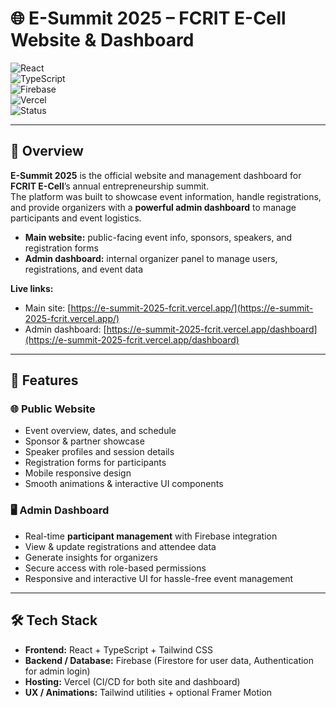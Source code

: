 # 🌐 E-Summit 2025 – FCRIT E-Cell Website & Dashboard  

![React](https://img.shields.io/badge/React-17%2B-blue?logo=react)  
![TypeScript](https://img.shields.io/badge/TypeScript-4.9-blue?logo=typescript)  
![Firebase](https://img.shields.io/badge/Firebase-Database-orange?logo=firebase)  
![Vercel](https://img.shields.io/badge/Hosting-Vercel-black?logo=vercel)  
![Status](https://img.shields.io/badge/Status-Completed-brightgreen)  

---

## 📖 Overview  

**E-Summit 2025** is the official website and management dashboard for **FCRIT E-Cell**’s annual entrepreneurship summit.  
The platform was built to showcase event information, handle registrations, and provide organizers with a **powerful admin dashboard** to manage participants and event logistics.  

- **Main website:** public-facing event info, sponsors, speakers, and registration forms  
- **Admin dashboard:** internal organizer panel to manage users, registrations, and event data  

**Live links:**  
- Main site: [https://e-summit-2025-fcrit.vercel.app/](https://e-summit-2025-fcrit.vercel.app/)  
- Admin dashboard: [https://e-summit-2025-fcrit.vercel.app/dashboard](https://e-summit-2025-fcrit.vercel.app/dashboard)  

---

## 🚀 Features  

### 🌐 Public Website  

- Event overview, dates, and schedule  
- Sponsor & partner showcase  
- Speaker profiles and session details  
- Registration forms for participants  
- Mobile responsive design  
- Smooth animations & interactive UI components  

### 🖥️ Admin Dashboard  

- Real-time **participant management** with Firebase integration  
- View & update registrations and attendee data  
- Generate insights for organizers  
- Secure access with role-based permissions  
- Responsive and interactive UI for hassle-free event management  

---

## 🛠️ Tech Stack  

- **Frontend:** React + TypeScript + Tailwind CSS  
- **Backend / Database:** Firebase (Firestore for user data, Authentication for admin login)  
- **Hosting:** Vercel (CI/CD for both site and dashboard)  
- **UX / Animations:** Tailwind utilities + optional Framer Motion  



